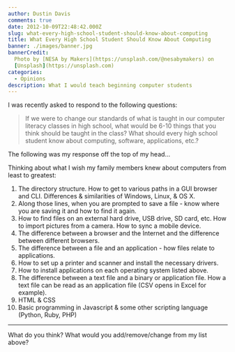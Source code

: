 ```yaml
---
author: Dustin Davis
comments: true
date: 2012-10-09T22:48:42.000Z
slug: what-every-high-school-student-should-know-about-computing
title: What Every High School Student Should Know About Computing
banner: ./images/banner.jpg
bannerCredit:
  Photo by [NESA by Makers](https://unsplash.com/@nesabymakers) on
  [Unsplash](https://unsplash.com)
categories:
  - Opinions
description: What I would teach beginning computer students
---
```


I was recently asked to respond to the following questions:

> If we were to change our standards of what is taught in our computer literacy
> classes in high school, what would be 6-10 things that you think should be
> taught in the class? What should every high school student know about
> computing, software, applications, etc.?

The following was my response off the top of my head...

Thinking about what I wish my family members knew about computers from least to
greatest:

1. The directory structure. How to get to various paths in a GUI browser and
   CLI. Differences & similarities of Windows, Linux, & OS X.
2. Along those lines, when you are prompted to save a file - know where you are
   saving it and how to find it again.
3. How to find files on an external hard drive, USB drive, SD card, etc. How to
   import pictures from a camera. How to sync a mobile device.
4. The difference between a browser and the Internet and the difference between
   different browsers.
5. The difference between a file and an application - how files relate to
   applications.
6. How to set up a printer and scanner and install the necessary drivers.
7. How to install applications on each operating system listed above.
8. The difference between a text file and a binary or application file. How a
   text file can be read as an application file (CSV opens in Excel for
   example).
9. HTML & CSS
10. Basic programming in Javascript & some other scripting language (Python,
    Ruby, PHP)

---

What do you think? What would you add/remove/change from my list above?
